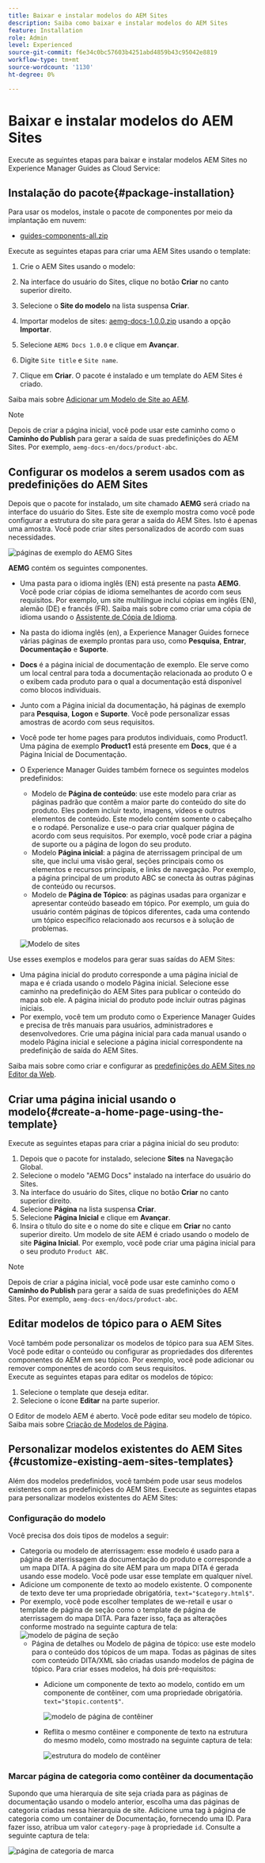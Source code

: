 ```yaml
---
title: Baixar e instalar modelos do AEM Sites
description: Saiba como baixar e instalar modelos do AEM Sites
feature: Installation
role: Admin
level: Experienced
source-git-commit: f6e34c0bc57603b4251abd4859b43c95042e8819
workflow-type: tm+mt
source-wordcount: '1130'
ht-degree: 0%

---
```



# Baixar e instalar modelos do AEM Sites

Execute as seguintes etapas para baixar e instalar modelos AEM Sites no Experience Manager Guides as Cloud Service:

## Instalação do pacote{#package-installation}

Para usar os modelos, instale o pacote de componentes por meio da implantação em nuvem:
- [guides-components-all.zip](https://github.com/adobe/aemg-sites-components/releases/tag/v1.0.0)



Execute as seguintes etapas para criar uma AEM Sites usando o template:


1. Crie o AEM Sites usando o modelo:
1. Na interface do usuário do Sites, clique no botão **Criar** no canto superior direito.
1. Selecione o **Site do modelo** na lista suspensa **Criar**.

1. Importar modelos de sites: [aemg-docs-1.0.0.zip](https://github.com/adobe/aemg-sites-template/releases/tag/v1.0.0) usando a opção **Importar**.
1. Selecione `AEMG Docs 1.0.0` e clique em **Avançar**.
1. Digite `Site title` e `Site name`.
1. Clique em **Criar**. O pacote é instalado e um template do AEM Sites é criado.

Saiba mais sobre [Adicionar um Modelo de Site ao AEM](https://experienceleague.adobe.com/en/docs/experience-manager-cloud-service/content/sites/administering/site-creation/site-templates#adding).


>[!NOTE]
>
>Depois de criar a página inicial, você pode usar este caminho como o **Caminho do Publish** para gerar a saída de suas predefinições do AEM Sites. Por exemplo, `aemg-docs-en/docs/product-abc`.


## Configurar os modelos a serem usados com as predefinições do AEM Sites

Depois que o pacote for instalado, um site chamado **AEMG** será criado na interface do usuário do Sites. Este site de exemplo mostra como você pode configurar a estrutura do site para gerar a saída do AEM Sites. Isto é apenas uma amostra. Você pode criar sites personalizados de acordo com suas necessidades.

![páginas de exemplo do AEMG Sites](assets/aemg-sites-sample-pages.png)


**AEMG** contém os seguintes componentes.
- Uma pasta para o idioma inglês (EN) está presente na pasta **AEMG**. Você pode criar cópias de idioma semelhantes de acordo com seus requisitos. Por exemplo, um site multilíngue inclui cópias em inglês (EN), alemão (DE) e francês (FR).  Saiba mais sobre como criar uma cópia de idioma usando o [Assistente de Cópia de Idioma](https://experienceleague.adobe.com/en/docs/experience-manager-65/content/sites/administering/introduction/tc-wizard).
- Na pasta do idioma inglês (en), a Experience Manager Guides fornece várias páginas de exemplo prontas para uso, como **Pesquisa**, **Entrar**, **Documentação** e **Suporte**.

- **Docs** é a página inicial de documentação de exemplo. Ele serve como um local central para toda a documentação relacionada ao produto
O e o exibem cada produto para o qual a documentação está disponível como blocos individuais.

- Junto com a Página inicial da documentação, há páginas de exemplo para **Pesquisa**, **Logon** e **Suporte**. Você pode personalizar essas amostras de acordo com seus requisitos.
- Você pode ter home pages para produtos individuais, como Product1. Uma página de exemplo **Product1** está presente em **Docs**, que é a Página Inicial de Documentação.

- O Experience Manager Guides também fornece os seguintes modelos predefinidos:

   - Modelo de **Página de conteúdo**: use este modelo para criar as páginas padrão que contêm a maior parte do conteúdo do site do produto. Eles podem incluir texto, imagens, vídeos e outros elementos de conteúdo. Este modelo contém somente o cabeçalho e o rodapé. Personalize e use-o para criar qualquer página de acordo com seus requisitos. Por exemplo, você pode criar a página de suporte ou a página de logon do seu produto.
   - Modelo **Página inicial**: a página de aterrissagem principal de um site, que inclui uma visão geral, seções principais como os elementos e recursos principais, e links de navegação. Por exemplo, a página principal de um produto ABC se conecta às outras páginas de conteúdo ou recursos.
   - Modelo de **Página de Tópico**: as páginas usadas para organizar e apresentar conteúdo baseado em tópico. Por exemplo, um guia do usuário contém páginas de tópicos diferentes, cada uma contendo um tópico específico relacionado aos recursos e à solução de problemas.

  ![Modelo de sites](assets/sites-ui-templates.png)

Use esses exemplos e modelos para gerar suas saídas do AEM Sites:
- Uma página inicial do produto corresponde a uma página inicial de mapa e é criada usando o modelo Página inicial. Selecione esse caminho na predefinição do AEM Sites para publicar o conteúdo do mapa sob ele. A página inicial do produto pode incluir outras páginas iniciais.
- Por exemplo, você tem um produto como o Experience Manager Guides e precisa de três manuais para usuários, administradores e desenvolvedores.  Crie uma página inicial para cada manual usando o modelo Página inicial e selecione a página inicial correspondente na predefinição de saída do AEM Sites.

Saiba mais sobre como criar e configurar as [predefinições do AEM Sites no Editor da Web](../user-guide/generate-output-aem-site-web-editor.md).

## Criar uma página inicial usando o modelo{#create-a-home-page-using-the-template}

Execute as seguintes etapas para criar a página inicial do seu produto:
1. Depois que o pacote for instalado, selecione **Sites** na Navegação Global.
1. Selecione o modelo &quot;AEMG Docs&quot; instalado na interface do usuário do Sites.
1. Na interface do usuário do Sites, clique no botão **Criar** no canto superior direito.
1. Selecione **Página** na lista suspensa **Criar**.
1. Selecione **Página Inicial** e clique em **Avançar**.
1. Insira o título do site e o nome do site e clique em **Criar** no canto superior direito. Um modelo de site AEM é criado usando o modelo de site **Página Inicial**. Por exemplo, você pode criar uma página inicial para o seu produto `Product ABC`.


>[!NOTE]
>
>Depois de criar a página inicial, você pode usar este caminho como o **Caminho do Publish** para gerar a saída de suas predefinições do AEM Sites. Por exemplo, `aemg-docs-en/docs/product-abc`.

## Editar modelos de tópico para o AEM Sites

Você também pode personalizar os modelos de tópico para sua AEM Sites. Você pode editar o conteúdo ou configurar as propriedades dos diferentes componentes do AEM em seu tópico. Por exemplo, você pode adicionar ou remover componentes de acordo com seus requisitos.\
Execute as seguintes etapas para editar os modelos de tópico:
1. Selecione o template que deseja editar.
1. Selecione o ícone **Editar** na parte superior.

O Editor de modelo AEM é aberto. Você pode editar seu modelo de tópico. Saiba mais sobre [Criação de Modelos de Página](https://experienceleague.adobe.com/en/docs/experience-manager-65/content/sites/authoring/siteandpage/templates#editing-a-template-structure-template-author).


## Personalizar modelos existentes do AEM Sites {#customize-existing-aem-sites-templates}

Além dos modelos predefinidos, você também pode usar seus modelos existentes com as predefinições do AEM Sites. Execute as seguintes etapas para personalizar modelos existentes do AEM Sites:

### Configuração do modelo

Você precisa dos dois tipos de modelos a seguir:

- Categoria ou modelo de aterrissagem: esse modelo é usado para a página de aterrissagem da documentação do produto e corresponde a um mapa DITA.  A página do site AEM para um mapa DITA é gerada usando esse modelo. Você pode usar esse template em qualquer nível.
- Adicione um componente de texto ao modelo existente. O componente de texto deve ter uma propriedade obrigatória, `text="$category.html$"`.
- Por exemplo, você pode escolher templates de we-retail e usar o template de página de seção como o template de página de aterrissagem do mapa DITA. Para fazer isso, faça as alterações conforme mostrado na seguinte captura de tela:
  ![modelo de página de seção](assets/customize-existing-aem-templates-section.png)
   - Página de detalhes ou Modelo de página de tópico: use este modelo para o conteúdo dos tópicos de um mapa. Todas as páginas de sites com conteúdo DITA/XML são criadas usando modelos de página de tópico. Para criar esses modelos, há dois pré-requisitos:
      - Adicione um componente de texto ao modelo, contido em um componente de contêiner, com uma propriedade obrigatória. `text="$topic.content$"`.

        ![modelo de página de contêiner](assets/customize-existing-aem-templates-container.png)
      - Reflita o mesmo contêiner e componente de texto na estrutura do mesmo modelo, como mostrado na seguinte captura de tela:

        ![estrutura do modelo de contêiner](assets/customize-existing-aem-templates-structure.png)

### Marcar página de categoria como contêiner da documentação

Supondo que uma hierarquia de site seja criada para as páginas de documentação usando o modelo anterior, escolha uma das páginas de categoria criadas nessa hierarquia de site. Adicione uma tag à página de categoria como um container de Documentação, fornecendo uma ID.
Para fazer isso, atribua um valor `category-page` à propriedade `id`. Consulte a seguinte captura de tela:

![página de categoria de marca](assets/customize-existing-aem-templates-tagging.png)





